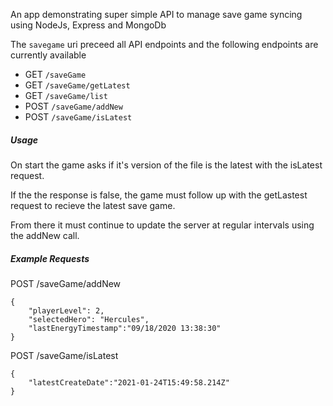 An app demonstrating super simple API to manage save game syncing using NodeJs, Express and MongoDb

The `savegame` uri preceed all API endpoints and the following endpoints are currently available
* GET `/saveGame`
* GET `/saveGame/getLatest`
* GET `/saveGame/list`
* POST `/saveGame/addNew`
* POST `/saveGame/isLatest`

##### Usage
On start the game asks if it's version of the file is the latest with the isLatest request.

If the the response is false, the game must follow up with the getLastest request to recieve the latest save game.

From there it must continue to update the server at regular intervals using the addNew call.

##### Example Requests

POST /saveGame/addNew
```
{
    "playerLevel": 2,
    "selectedHero": "Hercules",
    "lastEnergyTimestamp":"09/18/2020 13:38:30"
}
```

POST /saveGame/isLatest
```
{
    "latestCreateDate":"2021-01-24T15:49:58.214Z"
}
```